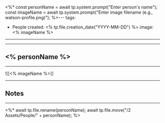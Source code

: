 <%* 
const personName = await tp.system.prompt("Enter person's name");
const imageName = await tp.system.prompt("Enter image filename (e.g., watson-profile.png)");
%>---
tags:
  - People
created: <% tp.file.creation_date("YYYY-MM-DD") %>
image: <% imageName %>
---

---

## <% personName %>

---

![[<% imageName %>]]

---

## Notes

---

<%* 
await tp.file.rename(personName);
await tp.file.move("/2 Assets/People/" + personName);
%>
